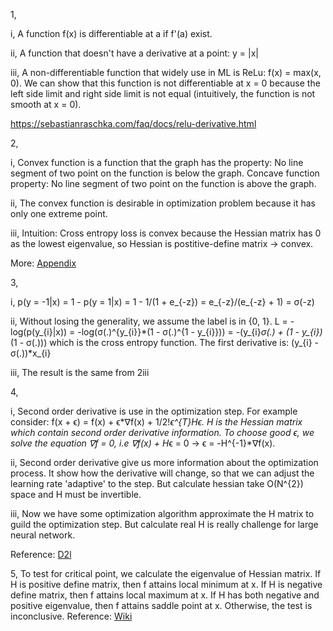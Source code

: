 1,

i, A function f(x) is differentiable at a if f'(a) exist.

ii, A function that doesn't have a derivative at a point: y = |x|

iii, A non-differentiable function that widely use in ML is ReLu: f(x) = max(x, 0). We can show that this function is not differentiable at x = 0 because the left side limit and right side limit is not equal (intuitively, the function is not smooth at x = 0).

https://sebastianraschka.com/faq/docs/relu-derivative.html

2,

i, Convex function is a function that the graph has the property: No line segment of two point on the function is below the graph. Concave function property: No line segment of two point on the function is above the graph.

ii, The convex function is desirable in optimization problem because it has only one extreme point. 

iii, Intuition: Cross entropy loss is convex because the Hessian matrix has 0 as the lowest eigenvalue, so Hessian is postitive-define matrix -> convex. 

More: [Appendix](!https://jermwatt.github.io/machine_learning_refined/notes/6_Linear_twoclass_classification/6_2_Cross_entropy.html)

3,

i, p(y = -1|x) = 1 - p(y = 1|x) = 1 - 1/(1 + e_{-z}) = e_{-z}/(e_{-z} + 1) = σ(-z)

ii, Without losing the generality, we assume the label is in {0, 1}.
L = -log(p(y_{i}|x)) = -log(σ(.)^{y_{i}}*(1 - σ(.)^{1 - y_{i}})) = -(y_{i}*σ(.) + (1 - y_{i})*(1 - σ(.))) which is the cross entropy function. The first derivative is: (y_{i} - σ(.))*x_{i}

iii, The result is the same from 2iii

4,

i, Second order derivative is use in the optimization step. For example consider: f(x + ϵ) = f(x) + ϵ*∇f(x) + 1/2!*ϵ^{T}*H*ϵ. H is the Hessian matrix which contain second order derivative information. To choose good ϵ, we solve the equation ∇f = 0, i.e ∇f(x) + H*ϵ = 0 -> ϵ = -H^{-1}*∇f(x).

ii, Second order derivative give us more information about the optimization process. It show how the derivative will change, so that we can adjust the learning rate 'adaptive' to the step. But calculate hessian take O(N^{2}) space and H must be invertible.

iii, Now we have some optimization algorithm approximate the H matrix to guild the optimization step. But calculate real H is really challenge for large neural network.

Reference: [D2l](!http://d2l.ai/chapter_optimization/gd.html)

5,
To test for critical point, we calculate the eigenvalue of Hessian matrix.
If H is positive define matrix, then f attains local minimum at x.
If H is negative define matrix, then f attains local maximum at x.
If H has both negative and positive eigenvalue, then f attains saddle point at x.
Otherwise, the test is inconclusive.
Reference: [Wiki](!https://en.wikipedia.org/wiki/Hessian_matrix)



